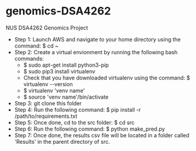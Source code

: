 # genomics-DSA4262
NUS DSA4262 Genomics Project
- Step 1: Launch AWS and navigate to your home directory using the command: $ cd ~
- Step 2: Create a virtual envionment by running the following bash commands:
  - $ sudo apt-get install python3-pip
  - $ sudo pip3 install virtualenv 
  - Check that you have downloaded virtualenv using the command: $ virtualenv --version
  - $ virtualenv 'venv name'
  - $ source 'venv name'/bin/activate
 - Step 3: git clone this folder
 - Step 4: Run the following command: $ pip install -r /path/to/requirements.txt
 - Step 5: Once done, cd to the src folder: $ cd src
 - Step 6: Run the following command: $ python make_pred.py
 - Step 7: Once done, the results csv file will be located in a folder called 'Results' in the parent directory of src. 
 
